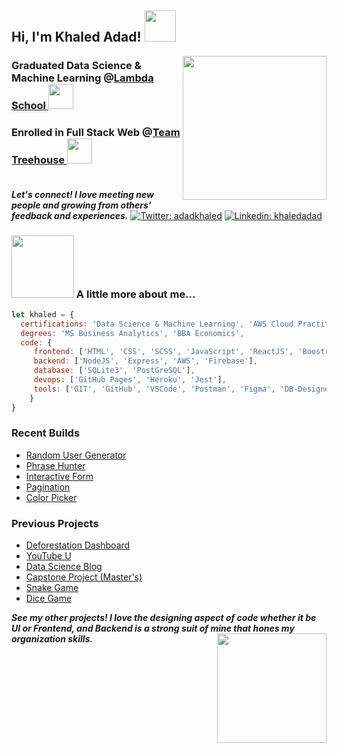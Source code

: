 <h2> Hi, I'm Khaled Adad! <img src="https://media.giphy.com/media/keySJvblcwvZU0ssQ2/giphy.gif" width="50"></h2>
<img align='right' src="https://media.giphy.com/media/l4pLY044apZFSX5YY/giphy.gif" width="230">
<h3>Graduated Data Science & Machine Learning @<a href="http://lambdaschool.com/">Lambda School </a><img src="https://media.giphy.com/media/W2XIJOMSFaXxgyNwKl/giphy.gif" width="40">
<h3>Enrolled in Full Stack Web @<a href="http://teamtreehouse.com/">Team Treehouse </a><img src="https://media.giphy.com/media/W2XIJOMSFaXxgyNwKl/giphy.gif" width="40">
</br><br/>
</h3>

<em><b>Let's connect! I love meeting new people and growing from others' feedback and experiences.</b></em>
[![Twitter: adadkhaled](https://img.shields.io/twitter/follow/adadkhaled?style=social)](https://twitter.com/adadkhaled)
[![Linkedin: khaledadad](https://img.shields.io/badge/-khaledadad-blue?style=flat-square&logo=Linkedin&logoColor=white&link=https://www.linkedin.com/in/khaledadad/)](https://www.linkedin.com/in/khaledadad/)

### <img src="https://media.giphy.com/media/dfIQG68floQuY/giphy.gif" width="100">  A little more about me... 
```javascript
let khaled = {
  certifications: 'Data Science & Machine Learning', 'AWS Cloud Practitioner', 'Tableau Desktop Specialist',
  degrees: 'MS Business Analytics', 'BBA Economics',
  code: {
     frontend: ['HTML', 'CSS', 'SCSS', 'JavaScript', 'ReactJS', 'Boostrap/Reactstrap', 'Material UI'],
     backend: ['NodeJS', 'Express', 'AWS', 'Firebase'],
     database: ['SQLite3', 'PostGreSQL'],
     devops: ['GitHub Pages', 'Heroku', 'Jest'],
     tools: ['GIT', 'GitHub', 'VSCode', 'Postman', 'Figma', 'DB-Designer', 'React libraries'],
    }
}
```
### Recent Builds
- [Random User Generator](https://www.khaledadad.com/randomusers/)
- [Phrase Hunter](https://www.khaledadad.com/phrasehunter/)
- [Interactive Form](https://www.khaledadad.com/interactive-form/)
- [Pagination](https://www.khaledadad.com/treehouse/data-pagination-and-filtering-v1/)
- [Color Picker](http://www.khaledadad.com/treehouse/a_random_quote_generator-v1/)

### Previous Projects
- [Deforestation Dashboard](https://deforestationdashboard.netlify.com/)
- [YouTube U](https://youtube-u.netlify.com/)
- [Data Science Blog](https://www.khaledadad.com)
- [Capstone Project (Master's)](https://www.khaledadad.com/capstone)
- [Snake Game](https://www.khaledadad.com/snakegame)
- [Dice Game](https://www.khaledadad.com/dicegame)


<em><b>See my other projects! I love the designing aspect of code whether it be UI or Frontend, and Backend is a strong suit of mine that hones my organization skills.</b><img align='right' src="https://media.giphy.com/media/H1B6lS3N4zZ0fHmmXO/giphy.gif" width="175"></em>
